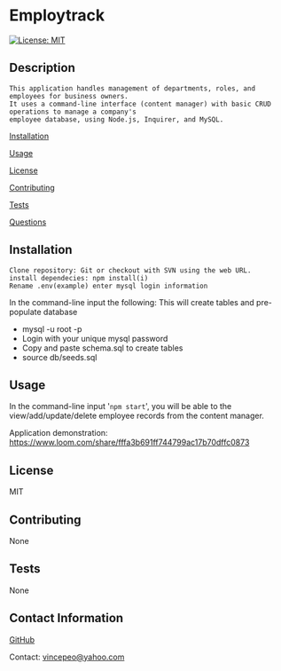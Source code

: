 
# Employtrack
[![License: MIT](https://img.shields.io/badge/License-MIT-yellow.svg)](https://opensource.org/licenses/MIT)

## Description
```
This application handles management of departments, roles, and employees for business owners.
It uses a command-line interface (content manager) with basic CRUD operations to manage a company's
employee database, using Node.js, Inquirer, and MySQL.
```
[Installation](#installation)

[Usage](#usage)

[License](#license)

[Contributing](#contributing)

[Tests](#tests)

[Questions](#contact-information)

## Installation
```
Clone repository: Git or checkout with SVN using the web URL.
install dependecies: npm install(i)
Rename .env(example) enter mysql login information
```
In the command-line input the following:
This will create tables and pre-populate database

  - mysql -u root -p
  - Login with your unique mysql password
  - Copy and paste schema.sql to create tables 
  - source db/seeds.sql

## Usage

In the command-line input '`npm start`', you will be able to the view/add/update/delete employee records from the content manager.

Application demonstration:
https://www.loom.com/share/fffa3b691ff744799ac17b70dffc0873

## License

MIT

## Contributing

None

## Tests

None

## Contact Information

[GitHub](https://github.com/Vin7ag3)

Contact: vincepeo@yahoo.com

